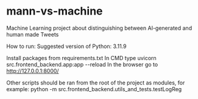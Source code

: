 # mann-vs-machine
Machine Learning project about distinguishing between AI-generated and human made Tweets

How to run:
Suggested version of Python: 3.11.9

Install packages from requirements.txt
In CMD type uvicorn src.frontend_backend.app:app --reload
In the browser go to http://127.0.0.1:8000/

Other scripts should be ran from the root of the project as modules, for example:
python -m src.frontend_backend.utils_and_tests.testLogReg